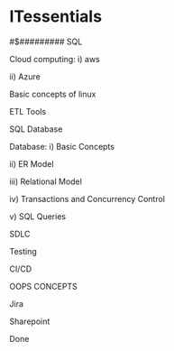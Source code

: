 # ITessentials
#$#########
SQL


Cloud computing: i) aws 

ii) Azure

Basic concepts of linux

ETL Tools

SQL Database

Database: i) Basic Concepts 

ii) ER Model 

iii) Relational Model 

iv) Transactions and Concurrency Control

v) SQL Queries 

SDLC

Testing

CI/CD

OOPS CONCEPTS

Jira

Sharepoint

Done
